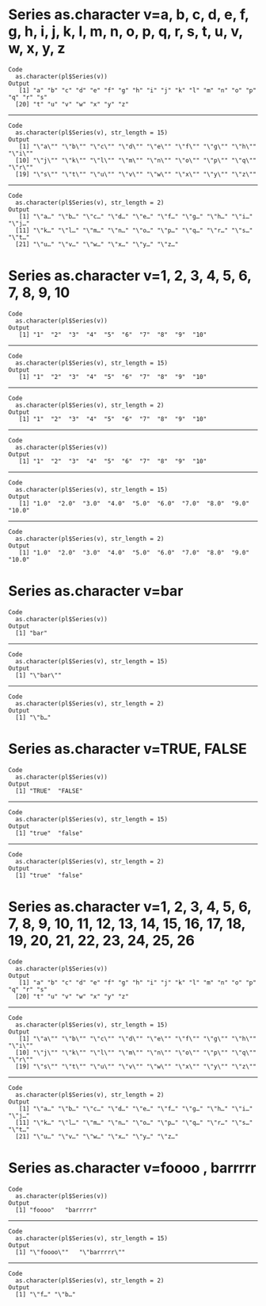 # Series as.character v=a, b, c, d, e, f, g, h, i, j, k, l, m, n, o, p, q, r, s, t, u, v, w, x, y, z

    Code
      as.character(pl$Series(v))
    Output
       [1] "a" "b" "c" "d" "e" "f" "g" "h" "i" "j" "k" "l" "m" "n" "o" "p" "q" "r" "s"
      [20] "t" "u" "v" "w" "x" "y" "z"

---

    Code
      as.character(pl$Series(v), str_length = 15)
    Output
       [1] "\"a\"" "\"b\"" "\"c\"" "\"d\"" "\"e\"" "\"f\"" "\"g\"" "\"h\"" "\"i\""
      [10] "\"j\"" "\"k\"" "\"l\"" "\"m\"" "\"n\"" "\"o\"" "\"p\"" "\"q\"" "\"r\""
      [19] "\"s\"" "\"t\"" "\"u\"" "\"v\"" "\"w\"" "\"x\"" "\"y\"" "\"z\""

---

    Code
      as.character(pl$Series(v), str_length = 2)
    Output
       [1] "\"a…" "\"b…" "\"c…" "\"d…" "\"e…" "\"f…" "\"g…" "\"h…" "\"i…" "\"j…"
      [11] "\"k…" "\"l…" "\"m…" "\"n…" "\"o…" "\"p…" "\"q…" "\"r…" "\"s…" "\"t…"
      [21] "\"u…" "\"v…" "\"w…" "\"x…" "\"y…" "\"z…"

# Series as.character v=1, 2, 3, 4, 5, 6, 7, 8, 9, 10

    Code
      as.character(pl$Series(v))
    Output
       [1] "1"  "2"  "3"  "4"  "5"  "6"  "7"  "8"  "9"  "10"

---

    Code
      as.character(pl$Series(v), str_length = 15)
    Output
       [1] "1"  "2"  "3"  "4"  "5"  "6"  "7"  "8"  "9"  "10"

---

    Code
      as.character(pl$Series(v), str_length = 2)
    Output
       [1] "1"  "2"  "3"  "4"  "5"  "6"  "7"  "8"  "9"  "10"

---

    Code
      as.character(pl$Series(v))
    Output
       [1] "1"  "2"  "3"  "4"  "5"  "6"  "7"  "8"  "9"  "10"

---

    Code
      as.character(pl$Series(v), str_length = 15)
    Output
       [1] "1.0"  "2.0"  "3.0"  "4.0"  "5.0"  "6.0"  "7.0"  "8.0"  "9.0"  "10.0"

---

    Code
      as.character(pl$Series(v), str_length = 2)
    Output
       [1] "1.0"  "2.0"  "3.0"  "4.0"  "5.0"  "6.0"  "7.0"  "8.0"  "9.0"  "10.0"

# Series as.character v=bar

    Code
      as.character(pl$Series(v))
    Output
      [1] "bar"

---

    Code
      as.character(pl$Series(v), str_length = 15)
    Output
      [1] "\"bar\""

---

    Code
      as.character(pl$Series(v), str_length = 2)
    Output
      [1] "\"b…"

# Series as.character v=TRUE, FALSE

    Code
      as.character(pl$Series(v))
    Output
      [1] "TRUE"  "FALSE"

---

    Code
      as.character(pl$Series(v), str_length = 15)
    Output
      [1] "true"  "false"

---

    Code
      as.character(pl$Series(v), str_length = 2)
    Output
      [1] "true"  "false"

# Series as.character v=1, 2, 3, 4, 5, 6, 7, 8, 9, 10, 11, 12, 13, 14, 15, 16, 17, 18, 19, 20, 21, 22, 23, 24, 25, 26

    Code
      as.character(pl$Series(v))
    Output
       [1] "a" "b" "c" "d" "e" "f" "g" "h" "i" "j" "k" "l" "m" "n" "o" "p" "q" "r" "s"
      [20] "t" "u" "v" "w" "x" "y" "z"

---

    Code
      as.character(pl$Series(v), str_length = 15)
    Output
       [1] "\"a\"" "\"b\"" "\"c\"" "\"d\"" "\"e\"" "\"f\"" "\"g\"" "\"h\"" "\"i\""
      [10] "\"j\"" "\"k\"" "\"l\"" "\"m\"" "\"n\"" "\"o\"" "\"p\"" "\"q\"" "\"r\""
      [19] "\"s\"" "\"t\"" "\"u\"" "\"v\"" "\"w\"" "\"x\"" "\"y\"" "\"z\""

---

    Code
      as.character(pl$Series(v), str_length = 2)
    Output
       [1] "\"a…" "\"b…" "\"c…" "\"d…" "\"e…" "\"f…" "\"g…" "\"h…" "\"i…" "\"j…"
      [11] "\"k…" "\"l…" "\"m…" "\"n…" "\"o…" "\"p…" "\"q…" "\"r…" "\"s…" "\"t…"
      [21] "\"u…" "\"v…" "\"w…" "\"x…" "\"y…" "\"z…"

# Series as.character v=foooo  , barrrrr

    Code
      as.character(pl$Series(v))
    Output
      [1] "foooo"   "barrrrr"

---

    Code
      as.character(pl$Series(v), str_length = 15)
    Output
      [1] "\"foooo\""   "\"barrrrr\""

---

    Code
      as.character(pl$Series(v), str_length = 2)
    Output
      [1] "\"f…" "\"b…"

